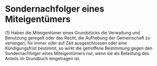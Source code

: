 # Sondernachfolger eines Miteigentümers

(1) Haben die Miteigentümer eines Grundstücks die Verwaltung und Benutzung geregelt oder das Recht, die Aufhebung der Gemeinschaft zu verlangen, für immer oder auf Zeit ausgeschlossen oder eine Kündigungsfrist bestimmt, so wirkt die getroffene Bestimmung gegen den Sondernachfolger eines Miteigentümers nur, wenn sie als Belastung des Anteils im Grundbuch eingetragen ist.